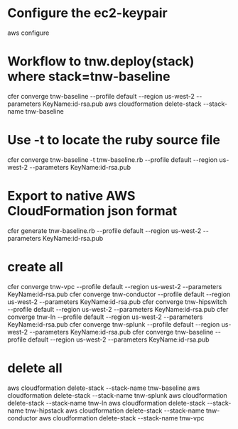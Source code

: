# Configure the ec2-keypair
aws configure
# Workflow to tnw.deploy(stack) where stack=tnw-baseline
cfer converge tnw-baseline --profile default --region us-west-2 --parameters KeyName:id-rsa.pub
aws cloudformation delete-stack --stack-name tnw-baseline
# Use -t to locate the ruby source file
cfer converge tnw-baseline -t tnw-baseline.rb --profile default --region us-west-2 --parameters KeyName:id-rsa.pub
# Export to native  AWS CloudFormation json format
cfer generate tnw-baseline.rb --profile default --region us-west-2 --parameters KeyName:id-rsa.pub

# create  all
cfer converge tnw-vpc 		--profile default --region us-west-2 --parameters KeyName:id-rsa.pub
cfer converge tnw-conductor 	--profile default --region us-west-2 --parameters KeyName:id-rsa.pub
cfer converge tnw-hipswitch 	--profile default --region us-west-2 --parameters KeyName:id-rsa.pub
cfer converge tnw-ln 		--profile default --region us-west-2 --parameters KeyName:id-rsa.pub
cfer converge tnw-splunk 	--profile default --region us-west-2 --parameters KeyName:id-rsa.pub
cfer converge tnw-baseline 	--profile default --region us-west-2 --parameters KeyName:id-rsa.pub
# delete all
aws cloudformation delete-stack --stack-name tnw-baseline
aws cloudformation delete-stack --stack-name tnw-splunk
aws cloudformation delete-stack --stack-name tnw-ln
aws cloudformation delete-stack --stack-name tnw-hipstack
aws cloudformation delete-stack --stack-name tnw-conductor
aws cloudformation delete-stack --stack-name tnw-vpc

